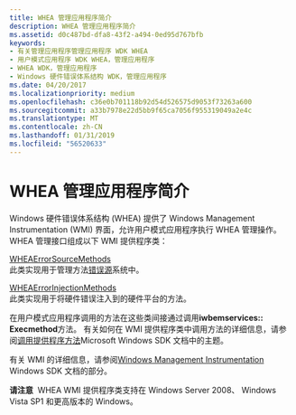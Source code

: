 ```yaml
---
title: WHEA 管理应用程序简介
description: WHEA 管理应用程序简介
ms.assetid: d0c487bd-dfa8-43f2-a494-0ed95d767bfb
keywords:
- 有关管理应用程序管理应用程序 WDK WHEA
- 用户模式应用程序 WDK WHEA，管理应用程序
- WHEA WDK，管理应用程序
- Windows 硬件错误体系结构 WDK，管理应用程序
ms.date: 04/20/2017
ms.localizationpriority: medium
ms.openlocfilehash: c36e0b701118b92d54d526575d9053f73263a600
ms.sourcegitcommit: a33b7978e22d5bb9f65ca7056f955319049a2e4c
ms.translationtype: MT
ms.contentlocale: zh-CN
ms.lasthandoff: 01/31/2019
ms.locfileid: "56520633"
---
```

# <a name="introduction-to-whea-management-applications"></a>WHEA 管理应用程序简介


Windows 硬件错误体系结构 (WHEA) 提供了 Windows Management Instrumentation (WMI) 界面，允许用户模式应用程序执行 WHEA 管理操作。 WHEA 管理接口组成以下 WMI 提供程序类：

<a href="" id="wheaerrorsourcemethods"></a>[WHEAErrorSourceMethods](https://msdn.microsoft.com/library/windows/hardware/ff559521)  
此类实现用于管理方法[错误源](hardware-errors-and-error-sources.md)系统中。

<a href="" id="wheaerrorinjectionmethods"></a>[WHEAErrorInjectionMethods](https://msdn.microsoft.com/library/windows/hardware/ff559513)  
此类实现用于将硬件错误注入到的硬件平台的方法。

在用户模式应用程序调用的方法在这些类间接通过调用**iwbemservices:: Execmethod**方法。 有关如何在 WMI 提供程序类中调用方法的详细信息，请参阅[调用提供程序方法](https://go.microsoft.com/fwlink/p/?linkid=80945)Microsoft Windows SDK 文档中的主题。

有关 WMI 的详细信息，请参阅[Windows Management Instrumentation](https://go.microsoft.com/fwlink/p/?linkid=80947) Windows SDK 文档的部分。

**请注意**  WHEA WMI 提供程序类支持在 Windows Server 2008、 Windows Vista SP1 和更高版本的 Windows。

 

 

 




